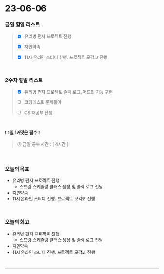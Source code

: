 # 23-06-06
### 금일 할일 리스트
> - [x]  유리병 편지 프로젝트 진행
>
> - [x]  지인약속
>
> - [x]  11시 온라인 스터디 진행. 프로젝트 모각코 진행


<br/>

### 2주차 할일 리스트  
> - [x]  유리병 편지 프로젝트 슬랙 로그, 어드민 기능 구현
>
> - [ ]  코딩테스트 문제풀이
>
> - [ ]  CS 재공부 진행

<br/>

❗ **1일 1커밋은 필수** ❗
> 🕒 금일 공부 시간 : [ 4시간 ]
  
<br/>

### 오늘의 목표
- 유리병 편지 프로젝트 진행
    - 스프링 스케줄링 클래스 생성 및 슬랙 로그 전달
- 지인약속
- 11시 온라인 스터디 진행. 프로젝트 모각코 진행

<br>

### 오늘의 회고
- 유리병 편지 프로젝트 진행
    - 스프링 스케줄링 클래스 생성 및 슬랙 로그 전달
- 지인약속
- 11시 온라인 스터디 진행. 프로젝트 모각코 진행


<br/>

------------  

